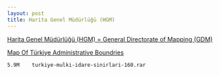 ```yaml
---
layout: post
title: Harita Genel Müdürlüğü (HGM)
---
```


[Harita Genel Müdürlüğü (HGM) = General Directorate of Mapping (GDM)](https://www.harita.gov.tr/urun/political-map-of-turkiye/232)

[Map Of Türkiye Administrative Boundries](https://www.harita.gov.tr/urun/map-of-turkiye-administrative-boundries/266)

`5.9M    turkiye-mulki-idare-sinirlari-160.rar`